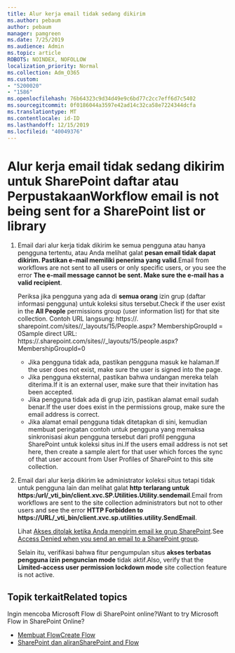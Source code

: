```yaml
---
title: Alur kerja email tidak sedang dikirim
ms.author: pebaum
author: pebaum
manager: pamgreen
ms.date: 7/25/2019
ms.audience: Admin
ms.topic: article
ROBOTS: NOINDEX, NOFOLLOW
localization_priority: Normal
ms.collection: Adm_O365
ms.custom:
- "5200020"
- "1586"
ms.openlocfilehash: 76b64323c9d34d49e9c6bd77c2cc7eff6d7c5402
ms.sourcegitcommit: 0f0186044a3597e42ad14c32ca58e7224344dcfa
ms.translationtype: MT
ms.contentlocale: id-ID
ms.lasthandoff: 12/15/2019
ms.locfileid: "40049376"
---
```

# <a name="workflow-email-is-not-being-sent-for-a-sharepoint-list-or-library"></a><span data-ttu-id="fe2a6-102">Alur kerja email tidak sedang dikirim untuk SharePoint daftar atau Perpustakaan</span><span class="sxs-lookup"><span data-stu-id="fe2a6-102">Workflow email is not being sent for a SharePoint list or library</span></span>

1. <span data-ttu-id="fe2a6-103">Email dari alur kerja tidak dikirim ke semua pengguna atau hanya pengguna tertentu, atau Anda melihat galat **pesan email tidak dapat dikirim. Pastikan e-mail memiliki penerima yang valid**.</span><span class="sxs-lookup"><span data-stu-id="fe2a6-103">Email from workflows are not sent to all users or only specific users, or you see the error **The e-mail message cannot be sent. Make sure the e-mail has a valid recipient**.</span></span>

    <span data-ttu-id="fe2a6-104">Periksa jika pengguna yang ada di **semua orang** izin grup (daftar informasi pengguna) untuk koleksi situs tersebut.</span><span class="sxs-lookup"><span data-stu-id="fe2a6-104">Check if the user exist in the **All People** permissions group (user information list) for that site collection.</span></span>  <span data-ttu-id="fe2a6-105">Contoh URL langsung: https://<tenant>. sharepoint.com/sites/<sitename>/_layouts/15/People.aspx? MembershipGroupId = 0</span><span class="sxs-lookup"><span data-stu-id="fe2a6-105">Sample direct URL: https://<tenant>.sharepoint.com/sites/<sitename>/_layouts/15/people.aspx?MembershipGroupId=0</span></span>

    - <span data-ttu-id="fe2a6-106">Jika pengguna tidak ada, pastikan pengguna masuk ke halaman.</span><span class="sxs-lookup"><span data-stu-id="fe2a6-106">If the user does not exist, make sure the user is signed into the page.</span></span> 
    - <span data-ttu-id="fe2a6-107">Jika pengguna eksternal, pastikan bahwa undangan mereka telah diterima.</span><span class="sxs-lookup"><span data-stu-id="fe2a6-107">If it is an external user, make sure that their invitation has been accepted.</span></span>
    - <span data-ttu-id="fe2a6-108">Jika pengguna tidak ada di grup izin, pastikan alamat email sudah benar.</span><span class="sxs-lookup"><span data-stu-id="fe2a6-108">If the user does exist in the permissions group, make sure the email address is correct.</span></span>
    - <span data-ttu-id="fe2a6-109">Jika alamat email pengguna tidak ditetapkan di sini, kemudian membuat peringatan contoh untuk pengguna yang memaksa sinkronisasi akun pengguna tersebut dari profil pengguna SharePoint untuk koleksi situs ini.</span><span class="sxs-lookup"><span data-stu-id="fe2a6-109">If the users email address is not set here, then create a sample alert for that user which forces the sync of that user account from User Profiles of SharePoint to this site collection.</span></span>
 
2. <span data-ttu-id="fe2a6-110">Email dari alur kerja dikirim ke administrator koleksi situs tetapi tidak untuk pengguna lain dan melihat galat **http terlarang untuk <span>https:</span>/url/_vti_bin/client.xvc.SP.Utilities.Utility.sendemail**.</span><span class="sxs-lookup"><span data-stu-id="fe2a6-110">Email from workflows are sent to the site collection administrators but not to other users and see the error **HTTP Forbidden to <span>https:</span>//URL/_vti_bin/client.xvc.sp.utilities.utility.SendEmail**.</span></span>
 

    <span data-ttu-id="fe2a6-111">Lihat [Akses ditolak ketika Anda mengirim email ke grup SharePoint](https://docs.microsoft.com/sharepoint/support/sharing-and-permissions/access-denied-when-send-an-email-to-groups).</span><span class="sxs-lookup"><span data-stu-id="fe2a6-111">See [Access Denied when you send an email to a SharePoint group](https://docs.microsoft.com/sharepoint/support/sharing-and-permissions/access-denied-when-send-an-email-to-groups).</span></span>

    <span data-ttu-id="fe2a6-112">Selain itu, verifikasi bahwa fitur pengumpulan situs **akses terbatas pengguna izin penguncian mode** tidak aktif.</span><span class="sxs-lookup"><span data-stu-id="fe2a6-112">Also, verify that the **Limited-access user permission lockdown mode** site collection feature is not active.</span></span>


## <a name="related-topics"></a><span data-ttu-id="fe2a6-113">Topik terkait</span><span class="sxs-lookup"><span data-stu-id="fe2a6-113">Related topics</span></span>
<span data-ttu-id="fe2a6-114">Ingin mencoba Microsoft Flow di SharePoint online?</span><span class="sxs-lookup"><span data-stu-id="fe2a6-114">Want to try Microsoft Flow in SharePoint Online?</span></span>
- [<span data-ttu-id="fe2a6-115">Membuat Flow</span><span class="sxs-lookup"><span data-stu-id="fe2a6-115">Create Flow</span></span>](https://support.office.com/article/Create-a-flow-for-a-list-or-library-in-SharePoint-Online-or-OneDrive-for-Business-a9c3e03b-0654-46af-a254-20252e580d01) 
- [<span data-ttu-id="fe2a6-116">SharePoint dan aliran</span><span class="sxs-lookup"><span data-stu-id="fe2a6-116">SharePoint and Flow</span></span>](https://flow.microsoft.com/blog/sharepoint-and-flow/) 


